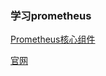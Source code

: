### 学习prometheus
[Prometheus核心组件](https://yunlzheng.gitbook.io/prometheus-book/parti-prometheus-ji-chu/quickstart/prometheus-arch)

[官网](https://prometheus.io/docs/introduction/first_steps/)